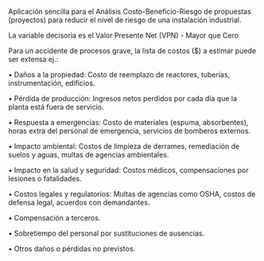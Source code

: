 Aplicación sencilla para el Análisis Costo-Beneficio-Riesgo de propuestas (proyectos) para reducir el nivel de riesgo de una instalación industrial.

La variable decisoria es el Valor Presente Net (VPN) - Mayor que Cero

Para un accidente de procesos grave, la lista de costos ($) a estimar puede ser extensa ej.:

•	Daños a la propiedad: Costo de reemplazo de reactores, tuberías, instrumentación, edificios.

•	Pérdida de producción: Ingresos netos perdidos por cada día que la planta está fuera de servicio.

•	Respuesta a emergencias: Costo de materiales (espuma, absorbentes), horas extra del personal de emergencia, servicios de bomberos externos.

•	Impacto ambiental: Costos de limpieza de derrames, remediación de suelos y aguas, multas de agencias ambientales.

•	Impacto en la salud y seguridad: Costos médicos, compensaciones por lesiones o fatalidades.

•	Costos legales y regulatorios: Multas de agencias como OSHA, costos de defensa legal, acuerdos con demandantes.

•	Compensación a terceros.

•	Sobretiempo del personal por sustituciones de ausencias.

•	Otros daños o pérdidas no previstos.
